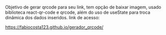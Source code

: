 Objetivo de gerar qrcode para seu link, tem opção de baixar imagem,
usado biblioteca react-qr-code e qrcode, além do uso de useState para troca
dinâmica dos dados inseridos.
link de acesso:

https://fabiocosta123.github.io/gerador_qrcode/
